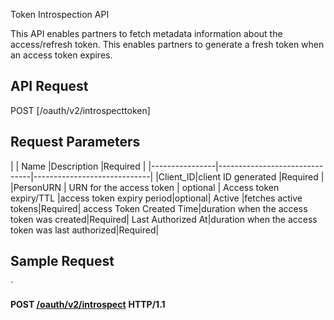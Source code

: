  Token Introspection API

This API enables partners to fetch metadata information about the access/refresh token. This enables partners to generate a fresh token when an access token expires.


## API Request

POST [/oauth/v2/introspecttoken]



## Request Parameters
|
|       Name         |Description                         |Required                     |
|----------------|-------------------------------|-----------------------------|
|Client_ID|client ID generated            |Required          |
|PersonURN          |      URN for the access token    |     optional   |
Access token expiry/TTL |access token expiry period|optional|
Active |fetches active tokens|Required|
access Token Created Time|duration when the access token was created|Required|
Last Authorized At|duration when the access token was last authorized|Required|









 


## Sample Request

`

**POST [/oauth/v2/introspect](https://www.linkedin-ei.com/oauth/v2/introspect)** **HTTP/1.1**
